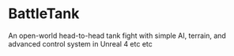# BattleTank
An open-world head-to-head tank fight with simple AI, terrain, and advanced control system in Unreal 4 etc etc


